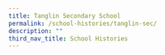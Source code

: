 ```yaml
---
title: Tanglin Secondary School
permalink: /school-histories/tanglin-sec/
description: ""
third_nav_title: School Histories
---
```


